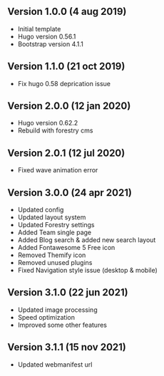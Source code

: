 ## Version 1.0.0 (4 aug 2019)

- Initial template
- Hugo version 0.56.1
- Bootstrap version 4.1.1

## Version 1.1.0 (21 oct 2019)

- Fix hugo 0.58 deprication issue

## Version 2.0.0 (12 jan 2020)

- Hugo version 0.62.2
- Rebuild with forestry cms

## Version 2.0.1 (12 jul 2020)

- Fixed wave animation error

## Version 3.0.0 (24 apr 2021)

- Updated config
- Updated layout system
- Updated Forestry settings
- Added Team single page
- Added Blog search & added new search layout
- Added Fontawesome 5 Free icon
- Removed Themify icon
- Removed unused plugins
- Fixed Navigation style issue (desktop & mobile)

## Version 3.1.0 (22 jun 2021)

- Updated image processing
- Speed optimization
- Improved some other features

## Version 3.1.1 (15 nov 2021)

- Updated webmanifest url

